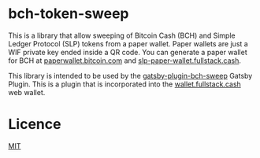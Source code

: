 # bch-token-sweep

This is a library that allow sweeping of Bitcoin Cash (BCH) and Simple Ledger Protocol (SLP) tokens from a paper wallet. Paper wallets are just a WIF private key ended inside a QR code. You can generate a paper wallet for BCH at [paperwallet.bitcoin.com](https://paperwallet.bitcoin.com) and [slp-paper-wallet.fullstack.cash](https://slp-paper-wallet.fullstack.cash/).

This library is intended to be used by the [gatsby-plugin-bch-sweep](https://github.com/Permissionless-Software-Foundation/gatsby-plugin-bch-sweep) Gatsby Plugin. This is a plugin that is incorporated into the [wallet.fullstack.cash](https://wallet.fullstack.cash) web wallet.


#  Licence
[MIT](LICENSE.md)
